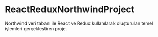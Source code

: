# ReactReduxNorthwindProject
Northwind veri tabanı ile React ve Redux kullanılarak oluşturulan temel işlemleri gerçekleştiren proje.
